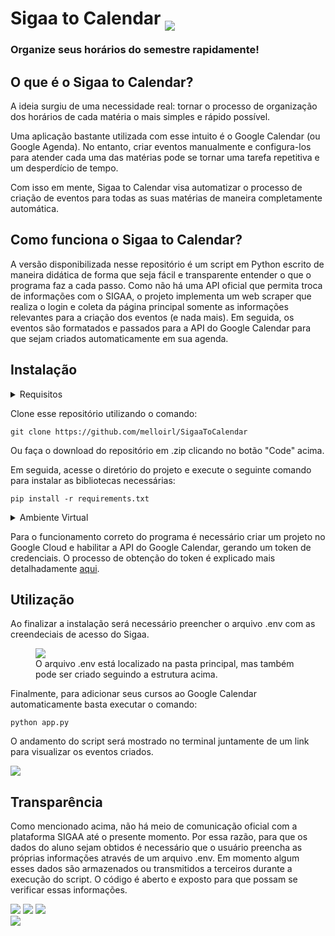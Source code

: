 # Sigaa to Calendar <img src="https://lh3.googleusercontent.com/i4otanUG2PZ3BxLTg3oBCa0WDMMF2gMMQHg1EpyEhvbWtyrX2_kWCu2WynAxZxmgMPY" style="margin-bottom:-10px; border: solid white 2x">
### Organize seus horários do semestre rapidamente!

## O que é o Sigaa to Calendar?
 A ideia surgiu de uma necessidade real: tornar o processo de organização dos horários de cada matéria o mais simples e rápido possível.

Uma aplicação bastante utilizada com esse intuito é o Google Calendar (ou Google Agenda). No entanto, criar eventos manualmente e configura-los para atender cada uma das matérias pode se tornar uma tarefa repetitiva e um desperdício de tempo.

Com isso em mente, Sigaa to Calendar visa automatizar o processo de criação de eventos para todas as suas matérias de maneira completamente automática.

## Como funciona o Sigaa to Calendar?
A versão disponibilizada nesse repositório é um script em Python escrito de maneira didática de forma que seja fácil e transparente entender o que o programa faz a cada passo. Como não há uma API oficial que permita troca de informações com o SIGAA, o projeto implementa um web scraper que realiza o login e coleta da página principal somente as informações relevantes para a criação dos eventos (e nada mais). Em seguida, os eventos são formatados e passados para a API do Google Calendar para que sejam criados automaticamente em sua agenda.

## Instalação
<details>
<summary>Requisitos</summary>
    <ul>
    <li>Python 3.3 ou superior</li>
    </ul>
</details>

Clone esse repositório utilizando o comando:

```console
git clone https://github.com/melloirl/SigaaToCalendar
```
Ou faça o download do repositório em .zip clicando no botão "Code" acima.

Em seguida, acesse o diretório do projeto e execute o seguinte comando para instalar as bibliotecas necessárias:

```console
pip install -r requirements.txt
```
<details>
<summary>Ambiente Virtual</summary>
As bibliotecas necessárias podem ser instaladas globalmente, mas uma ideia interessante é utilizar um ambiente virtual. Essa abordagem pode evitar possíveis conflitos de versão com instalações prévias de pacotes.

Para criar um ambiente virtual, basta executar o comando:
```console
python -m venv .venv
```
E em seguida ativa-lo:

- Windows

```console
.venv\Scripts\activate.bat
```
- Linux

```console
$ source .venv/bin/activate
```

</details>

Para o funcionamento correto do programa é necessário criar um projeto no Google Cloud e habilitar a API do Google Calendar, gerando um token de credenciais.
O processo de obtenção do token é explicado mais detalhadamente <a href="https://developers.google.com/calendar/api/quickstart/python">aqui</a>.

## Utilização
Ao finalizar a instalação será necessário preencher o arquivo .env com as creendeciais de acesso do Sigaa.
 
<figure>
<img src="https://i.imgur.com/sWKe5WB.png">
<figcaption>O arquivo .env está localizado na pasta principal, mas também pode ser criado seguindo a estrutura acima.</figcaption>
</figure>

Finalmente, para adicionar seus cursos ao Google Calendar automaticamente basta executar o comando:

```console
python app.py
```
O andamento do script será mostrado no terminal juntamente de um link para visualizar os eventos criados.

<img src="https://i.imgur.com/rcD2B56.png">


## Transparência
Como mencionado acima, não há meio de comunicação oficial com a plataforma SIGAA até o presente momento. Por essa razão, para que os dados do aluno sejam obtidos é necessário que o usuário preencha as próprias informações através de um arquivo .env. Em momento algum esses dados são armazenados ou transmitidos a terceiros durante a execução do script. O código é aberto e exposto para que possam se verificar essas informações.

<div>
<img src="https://img.shields.io/github/issues/melloirl/SigaaToCalendar.svg">
<img src="https://img.shields.io/github/issues-pr/melloirl/SigaaToCalendar.svg">
<img src="https://img.shields.io/github/languages/code-size/melloirl/SigaaToCalendar">
<br>
<img src="http://ForTheBadge.com/images/badges/made-with-python.svg">
</div>
